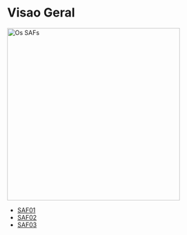 # Visao Geral

<p float="center">
	<img src="figuras/geral/overview.gif" width="400" alt="Os SAFs" />
</p>

- [SAF01](evolucao/saf01.md)
- [SAF02](evolucao/saf02.md)
- [SAF03](evolucao/saf03.md)



